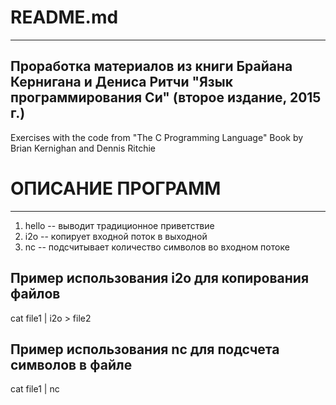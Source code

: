 # README.md
***
Проработка материалов из книги Брайана Кернигана и Дениса Ритчи
"Язык программирования Си" (второе издание, 2015 г.)
---
Exercises with the code from "The C Programming Language"
Book by Brian Kernighan and Dennis Ritchie

# ОПИСАНИЕ ПРОГРАММ
***
1. hello -- выводит традиционное приветствие
2. i2o -- копирует входной поток в выходной
3. nc -- подсчитывает количество символов во входном потоке

## Пример использования i2o для копирования файлов
cat file1 | i2o > file2

## Пример использования nc для подсчета символов в файле
cat file1 | nc